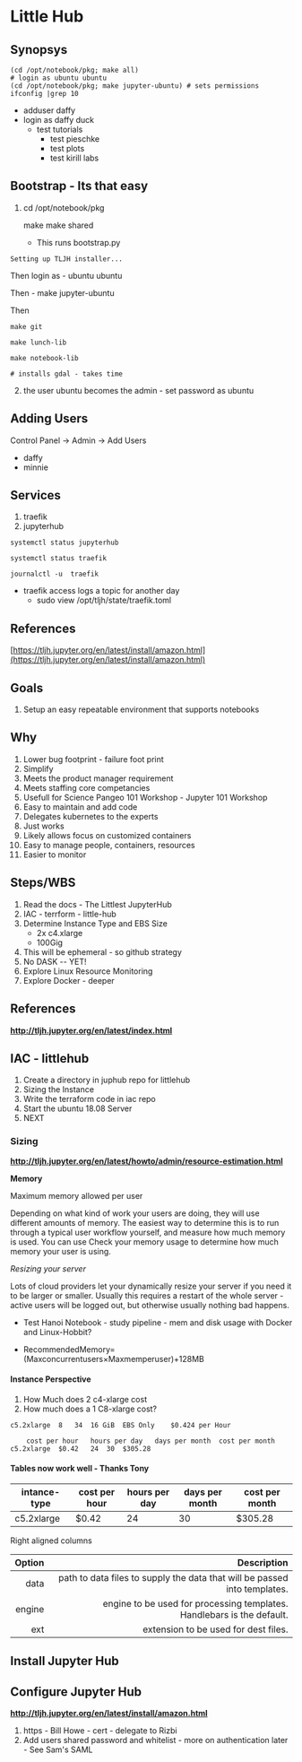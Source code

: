 # Little Hub

## Synopsys
```
(cd /opt/notebook/pkg; make all)
# login as ubuntu ubuntu
(cd /opt/notebook/pkg; make jupyter-ubuntu) # sets permissions
ifconfig |grep 10
```

- adduser daffy
- login as daffy duck
	- test tutorials
		- test pieschke
		- test plots
		- test kirill labs



## Bootstrap - Its that easy

1. cd /opt/notebook/pkg

    make
    make shared


    - This runs bootstrap.py
```
Setting up TLJH installer...
```

Then login as
	- ubuntu ubuntu

Then
	- make jupyter-ubuntu


Then 
```
make git

make lunch-lib

make notebook-lib

# installs gdal - takes time
```

2. the user ubuntu becomes the admin - set password as ubuntu



## Adding Users

Control Panel -> Admin -> Add Users

- daffy
- minnie

## Services

1. traefik
2. jupyterhub

```
systemctl status jupyterhub

systemctl status traefik

journalctl -u  traefik
```
- traefik access logs a topic for another day
	- sudo view /opt/tljh/state/traefik.toml


## References
[https://tljh.jupyter.org/en/latest/install/amazon.html](https://tljh.jupyter.org/en/latest/install/amazon.html)

## Goals

1. Setup an easy repeatable environment that supports notebooks

## Why

1. Lower bug footprint - failure foot print
2. Simplify
3. Meets the product manager requirement
4. Meets staffing core competancies
5. Usefull for Science Pangeo 101 Workshop - Jupyter 101 Workshop
6. Easy to maintain and add code
7. Delegates kubernetes to the experts
8. Just works
9. Likely allows focus on customized containers
10. Easy to manage people, containers, resources
11. Easier to monitor

## Steps/WBS

1. Read the docs - The Littlest JupyterHub
1. IAC - terrform - little-hub
2. Determine Instance Type and EBS Size
	- 2x c4.xlarge
	- 100Gig
3. This will be ephemeral - so github strategy
4. No DASK -- YET!
5. Explore Linux Resource Monitoring
6. Explore Docker - deeper

## References

**http://tljh.jupyter.org/en/latest/index.html**


## IAC - littlehub

1. Create a directory in juphub repo for littlehub
2. Sizing the Instance
3. Write the terraform code in iac repo
4. Start the ubuntu 18.08 Server
5. NEXT

### Sizing

**http://tljh.jupyter.org/en/latest/howto/admin/resource-estimation.html**

**Memory**

Maximum memory allowed per user

Depending on what kind of work your users are doing, they will use different amounts of memory. The easiest way to determine this is to run through a typical user workflow yourself, and measure how much memory is used. You can use Check your memory usage to determine how much memory your user is using.


*Resizing your server*

Lots of cloud providers let your dynamically resize your server if you need it to be larger or smaller. Usually this requires a restart of the whole server - active users will be logged out, but otherwise usually nothing bad happens.


- Test Hanoi Notebook - study pipeline - mem and disk usage with Docker and Linux-Hobbit?

- RecommendedMemory=(Maxconcurrentusers×Maxmemperuser)+128MB


#### Instance Perspective 

1. How Much does 2 c4-xlarge cost 
2. How much does a 1 C8-xlarge cost?


```
c5.2xlarge 	8 	34 	16 GiB 	EBS Only 	$0.424 per Hour
```

```
	cost per hour	hours per day	days per month 	cost per month
c5.2xlarge	$0.42	24	30	$305.28
```

#### Tables now work well - Thanks Tony

| intance-type | cost per hour |  hours per day | days per month |cost per month|
| ------------ | ------------- |  ------------- | -------------- |--------------|
| c5.2xlarge| 	$0.42	| 24	| 30| 	$305.28


Right aligned columns

| Option | Description |
| ------:| -----------:|
| data   | path to data files to supply the data that will be passed into templates. |
| engine | engine to be used for processing templates. Handlebars is the default. |
| ext    | extension to be used for dest files. |


## Install Jupyter Hub

## Configure Jupyter Hub

**http://tljh.jupyter.org/en/latest/install/amazon.html**

1. https - Bill Howe - cert - delegate to Rizbi
2. Add users shared password and whitelist - more on authentication later - See Sam's SAML
